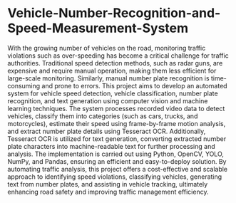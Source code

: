 # Vehicle-Number-Recognition-and-Speed-Measurement-System
With the growing number of vehicles on the road, monitoring traffic violations such as over-speeding has become a critical challenge for traffic authorities. Traditional speed detection methods, such as radar guns, are expensive and require manual operation, making them less efficient for large-scale monitoring. Similarly, manual number plate recognition is time-consuming and prone to errors. This project aims to develop an automated system for vehicle speed detection, vehicle classification, number plate recognition, and text generation using computer vision and machine learning techniques. The system processes recorded video data to detect vehicles, classify them into categories (such as cars, trucks, and motorcycles), estimate their speed using frame-by-frame motion analysis, and extract number plate details using Tesseract OCR. Additionally, Tesseract OCR is utilized for text generation, converting extracted number plate characters into machine-readable text for further processing and analysis. The implementation is carried out using Python, OpenCV, YOLO, NumPy, and Pandas, ensuring an efficient and easy-to-deploy solution. By automating traffic analysis, this project offers a cost-effective and scalable approach to identifying speed violations, classifying vehicles, generating text from number plates, and assisting in vehicle tracking, ultimately enhancing road safety and improving traffic management efficiency.
